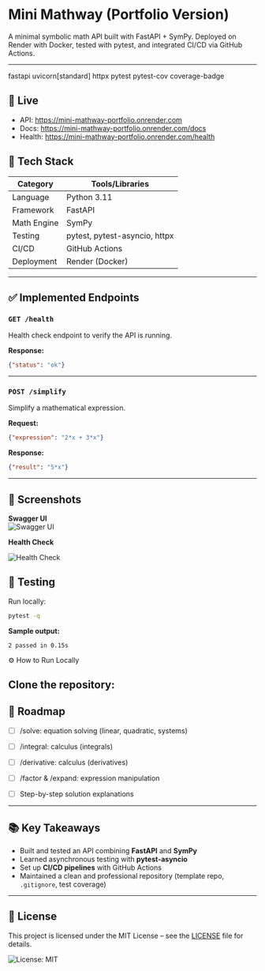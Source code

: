 # Mini Mathway (Portfolio Version)

A minimal symbolic math API built with FastAPI + SymPy. Deployed on Render with Docker, tested with pytest, and integrated CI/CD via GitHub Actions.

---

fastapi
uvicorn[standard]
httpx
pytest
pytest-cov
coverage-badge

## 🚀 Live
- API: https://mini-mathway-portfolio.onrender.com
- Docs: https://mini-mathway-portfolio.onrender.com/docs
- Health: https://mini-mathway-portfolio.onrender.com/health


## 🚀 Tech Stack
| Category        | Tools/Libraries                  |
|-----------------|----------------------------------|
| Language        | Python 3.11                      |
| Framework       | FastAPI                          |
| Math Engine     | SymPy                            |
| Testing         | pytest, pytest-asyncio, httpx    |
| CI/CD           | GitHub Actions                   |
| Deployment      | Render (Docker)                  |


---

## ✅ Implemented Endpoints

### `GET /health`
Health check endpoint to verify the API is running.

**Response:**
~~~json
{"status": "ok"}
~~~

---

### `POST /simplify`
Simplify a mathematical expression.

**Request:**
~~~json
{"expression": "2*x + 3*x"}
~~~

**Response:**
~~~json
{"result": "5*x"}
~~~

---

## 📸 Screenshots

**Swagger UI**  
![Swagger UI](assets/swagger-ui.jpg)




**Health Check**  


![Health Check](assets/health-check.jpg)






## 🧪 Testing

Run locally:
~~~bash
pytest -q
~~~

**Sample output:**
~~~text
2 passed in 0.15s
~~~

⚙️ How to Run Locally

Clone the repository:
---


## 🚀 Roadmap
- [ ] /solve: equation solving (linear, quadratic, systems)
- [ ] /integral: calculus (integrals)
- [ ] /derivative: calculus (derivatives)
- [ ] /factor & /expand: expression manipulation
- [ ] Step-by-step solution explanations


---

## 📚 Key Takeaways
- Built and tested an API combining **FastAPI** and **SymPy**  
- Learned asynchronous testing with **pytest-asyncio**  
- Set up **CI/CD pipelines** with GitHub Actions  
- Maintained a clean and professional repository (template repo, `.gitignore`, test coverage)  

---

## 📜 License
This project is licensed under the MIT License – see the [LICENSE](./LICENSE) file for details.  

![License: MIT](https://img.shields.io/badge/License-MIT-yellow.svg)
